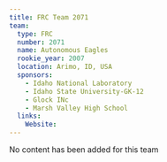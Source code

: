 ```yaml
---
title: FRC Team 2071
team:
  type: FRC
  number: 2071
  name: Autonomous Eagles
  rookie_year: 2007
  location: Arimo, ID, USA
  sponsors:
    - Idaho National Laboratory
    - Idaho State University-GK-12
    - Glock INc
    - Marsh Valley High School
  links:
    Website: 
---
```

No content has been added for this team